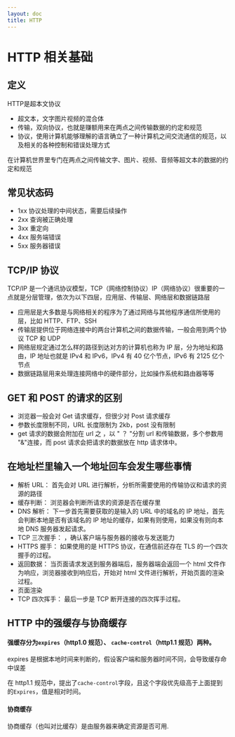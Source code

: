 ```yaml
---
layout: doc
title: HTTP
---
```


# HTTP 相关基础

## 定义

HTTP是超本文协议

- 超文本，文字图片视频的混合体
- 传输，双向协议，也就是赚额用来在两点之间传输数据的约定和规范
- 协议，使用计算机能够理解的语言确立了一种计算机之间交流通信的规范，以及相关的各种控制和错误处理方式

在计算机世界里专门在两点之间传输文字、图片、视频、音频等超文本的数据的约定和规范
## 常见状态码
- 1xx 协议处理的中间状态，需要后续操作
- 2xx 查询被正确处理
- 3xx 重定向
- 4xx 服务端错误
- 5xx 服务器错误
## TCP/IP 协议

TCP/IP 是一个通讯协议模型，TCP（网络控制协议）IP（网络协议）很重要的一点就是分层管理，依次为以下四层，应用层、传输层、网络层和数据链路层

- 应用层是大多数是与网络相关的程序为了通过网络与其他程序通信所使用的层，比如 HTTP、FTP、SSH
- 传输层提供位于网络连接中的两台计算机之间的数据传输，一般会用到两个协议 TCP 和 UDP
- 网络层规定通过怎么样的路径到达对方的计算机也称为 IP 层，分为地址和路由，IP 地址也就是 IPv4 和 IPv6，IPv4 有 40 亿个节点，IPv6 有 2125 亿个节点
- 数据链路层用来处理连接网络中的硬件部分，比如操作系统和路由器等等

## GET 和 POST 的请求的区别

- 浏览器一般会对 Get 请求缓存，但很少对 Post 请求缓存
- 参数长度限制不同，URL 长度限制为 2kb，post 没有限制
- get 请求的数据会附加在 url 之 ，以 " ？ "分割 url 和传输数据，多个参数用 "&"连接，而 post 请求会把请求的数据放在 http 请求体中。

## 在地址栏里输入一个地址回车会发生哪些事情

- 解析 URL： 首先会对 URL 进行解析，分析所需要使用的传输协议和请求的资源的路径
- 缓存判断： 浏览器会判断所请求的资源是否在缓存里
- DNS 解析： 下一步首先需要获取的是输入的 URL 中的域名的 IP 地址，首先会判断本地是否有该域名的 IP 地址的缓存，如果有则使用，如果没有则向本地 DNS 服务器发起请求。
- TCP 三次握手： ，确认客户端与服务器的接收与发送能力
- HTTPS 握手： 如果使用的是 HTTPS 协议，在通信前还存在 TLS 的一个四次握手的过程。
- 返回数据： 当页面请求发送到服务器端后，服务器端会返回一个 html 文件作为响应，浏览器接收到响应后，开始对 html 文件进行解析，开始页面的渲染过程。
- 页面渲染
- TCP 四次挥手： 最后一步是 TCP 断开连接的四次挥手过程。

## HTTP 中的强缓存与协商缓存

#### 强缓存分为`expires`（http1.0 规范）、 `cache-control`（http1.1 规范）两种。

expires 是根据本地时间来判断的，假设客户端和服务器时间不同，会导致缓存命中误差

在 http1.1 规范中，提出了`cache-control`字段，且这个字段优先级高于上面提到的`Expires`，值是相对时间。

#### 协商缓存

协商缓存（也叫对比缓存）是由服务器来确定资源是否可用.
